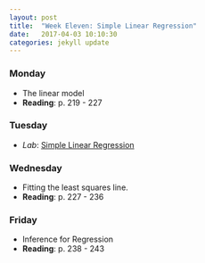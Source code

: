 ```yaml
---
layout: post
title:  "Week Eleven: Simple Linear Regression"
date:   2017-04-03 10:10:30
categories: jekyll update
---
```


### Monday
- The linear model
- **Reading**: p. 219 - 227

### Tuesday
- *Lab*: <a href = "{{ site.baseurl }}/assets/week-11/simple_regression.html" target = "_blank">Simple Linear Regression</a>

### Wednesday
- Fitting the least squares line.
- **Reading**: p. 227 - 236

### Friday
- Inference for Regression
- **Reading**: p. 238 - 243
